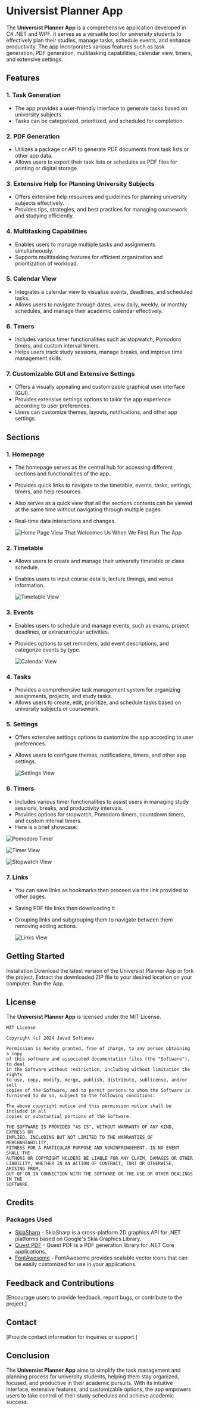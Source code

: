 # Universist Planner App

The **Universist Planner App** is a comprehensive application developed in C# .NET and WPF. It serves as a versatile tool for university students to effectively plan their studies, manage tasks, schedule events, and enhance productivity. The app incorporates various features such as task generation, PDF generation, multitasking capabilities, calendar view, timers, and extensive settings.

## Features

### 1. Task Generation
- The app provides a user-friendly interface to generate tasks based on university subjects.
- Tasks can be categorized, prioritized, and scheduled for completion.

### 2. PDF Generation
- Utilizes a package or API to generate PDF documents from task lists or other app data.
- Allows users to export their task lists or schedules as PDF files for printing or digital storage.

### 3. Extensive Help for Planning University Subjects
- Offers extensive help resources and guidelines for planning university subjects effectively.
- Provides tips, strategies, and best practices for managing coursework and studying efficiently.

### 4. Multitasking Capabilities
- Enables users to manage multiple tasks and assignments simultaneously.
- Supports multitasking features for efficient organization and prioritization of workload.

### 5. Calendar View
- Integrates a calendar view to visualize events, deadlines, and scheduled tasks.
- Allows users to navigate through dates, view daily, weekly, or monthly schedules, and manage their academic calendar effectively.

### 6. Timers
- Includes various timer functionalities such as stopwatch, Pomodoro timers, and custom interval timers.
- Helps users track study sessions, manage breaks, and improve time management skills.

### 7. Customizable GUI and Extensive Settings
- Offers a visually appealing and customizable graphical user interface (GUI).
- Provides extensive settings options to tailor the app experience according to user preferences.
- Users can customize themes, layouts, notifications, and other app settings.

## Sections

### 1. Homepage
- The homepage serves as the central hub for accessing different sections and functionalities of the app.
- Provides quick links to navigate to the timetable, events, tasks, settings, timers, and help resources.
- Also serves as a quick view that all the sections contents can be viewed at the same time without navigating through multiple pages.
- Real-time data interactions and changes.
  
  ![Home Page View That Welcomes Us When We First Run The App](App%20Showcase/HomePage.png)



### 2. Timetable
- Allows users to create and manage their university timetable or class schedule.
- Enables users to input course details, lecture timings, and venue information.
  
  ![Timetable View](App%20Showcase/timetable.png)

### 3. Events
- Enables users to schedule and manage events, such as exams, project deadlines, or extracurricular activities.
- Provides options to set reminders, add event descriptions, and categorize events by type.
  
  ![Calendar View](App%20Showcase/CalendarView.png)


### 4. Tasks
- Provides a comprehensive task management system for organizing assignments, projects, and study tasks.
- Allows users to create, edit, prioritize, and schedule tasks based on university subjects or coursework.

### 5. Settings
- Offers extensive settings options to customize the app according to user preferences.
- Allows users to configure themes, notifications, timers, and other app settings.
  
  ![Settings View](App%20Showcase/settings.png)


### 6. Timers
- Includes various timer functionalities to assist users in managing study sessions, breaks, and productivity intervals.
- Provides options for stopwatch, Pomodoro timers, countdown timers, and custom interval timers.
- Here is a brief showcase:
  
![Pomodoro Timer](App%20Showcase/pomodoro.png)

![Timer View](App%20Showcase/Timers.png)

![Stopwatch View](App%20Showcase/stopwathc.png)

### 7. Links
- You can save links as bookmarks then proceed via the link provided to other pages.
- Saving PDF file links then downloading it 
- Grouping links and subgrouping them to navigate between them  removing adding actions.
  
  ![Links View](App%20Showcase/LinksView.png)



## Getting Started

Installation
Download the latest version of the Universist Planner App or fork the project.
Extract the downloaded ZIP file to your desired location on your computer.
Run the App.

## License

The **Universist Planner App** is licensed under the MIT License.

```
MIT License

Copyright (c) 2024 Javad Soltanov

Permission is hereby granted, free of charge, to any person obtaining a copy
of this software and associated documentation files (the "Software"), to deal
in the Software without restriction, including without limitation the rights
to use, copy, modify, merge, publish, distribute, sublicense, and/or sell
copies of the Software, and to permit persons to whom the Software is
furnished to do so, subject to the following conditions:

The above copyright notice and this permission notice shall be included in all
copies or substantial portions of the Software.

THE SOFTWARE IS PROVIDED "AS IS", WITHOUT WARRANTY OF ANY KIND, EXPRESS OR
IMPLIED, INCLUDING BUT NOT LIMITED TO THE WARRANTIES OF MERCHANTABILITY,
FITNESS FOR A PARTICULAR PURPOSE AND NONINFRINGEMENT. IN NO EVENT SHALL THE
AUTHORS OR COPYRIGHT HOLDERS BE LIABLE FOR ANY CLAIM, DAMAGES OR OTHER
LIABILITY, WHETHER IN AN ACTION OF CONTRACT, TORT OR OTHERWISE, ARISING FROM,
OUT OF OR IN CONNECTION WITH THE SOFTWARE OR THE USE OR OTHER DEALINGS IN THE
SOFTWARE.
```

## Credits

### Packages Used
- [SkiaSharp](https://github.com/mono/SkiaSharp) - SkiaSharp is a cross-platform 2D graphics API for .NET platforms based on Google's Skia Graphics Library.
- [Quest PDF](https://github.com/ironfede/QuestPDF) - Quest PDF is a PDF generation library for .NET Core applications.
- [FontAwesome](https://fontawesome.com/) - FontAwesome provides scalable vector icons that can be easily customized for use in your applications.

## Feedback and Contributions

[Encourage users to provide feedback, report bugs, or contribute to the project.]

## Contact

[Provide contact information for inquiries or support.]

## Conclusion

The **Universist Planner App** aims to simplify the task management and planning process for university students, helping them stay organized, focused, and productive in their academic pursuits. With its intuitive interface, extensive features, and customizable options, the app empowers users to take control of their study schedules and achieve academic success.
